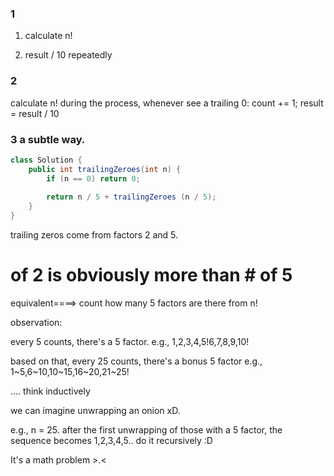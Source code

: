 ### 1
1) calculate n! 

2) result / 10 repeatedly

### 2 
calculate n! 
during the process, whenever see a trailing 0: count += 1; result = result / 10

### 3 a subtle way.

```java
class Solution {
    public int trailingZeroes(int n) {
        if (n == 0) return 0;
        
        return n / 5 + trailingZeroes (n / 5);
    }
}
```
trailing zeros come from factors 2 and 5. 
# of 2 is obviously more than # of 5 
equivalent====> count how many 5 factors are there from n!


observation: 

every 5 counts, there's a 5 factor. e.g., 1,2,3,4,5!6,7,8,9,10!

based on that, every 25 counts, there's a bonus 5 factor  e.g., 1~5,6~10,10~15,16~20,21~25!

.... think inductively

we can imagine unwrapping an onion xD.

e.g., n = 25. after the first unwrapping of those with a 5 factor, the sequence becomes 1,2,3,4,5.. do it recursively :D

It's a math problem >.<
